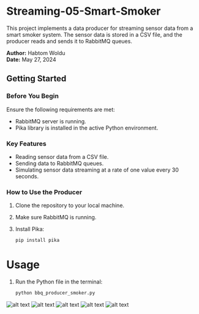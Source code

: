 # Streaming-05-Smart-Smoker

This project implements a data producer for streaming sensor data from a smart smoker system. The sensor data is stored in a CSV file, and the producer reads and sends it to RabbitMQ queues.

**Author:** Habtom Woldu  
**Date:** May 27, 2024

## Getting Started

### Before You Begin

Ensure the following requirements are met:

- RabbitMQ server is running.
- Pika library is installed in the active Python environment.

### Key Features

- Reading sensor data from a CSV file.
- Sending data to RabbitMQ queues.
- Simulating sensor data streaming at a rate of one value every 30 seconds.

### How to Use the Producer

1. Clone the repository to your local machine.
2. Make sure RabbitMQ is running.
3. Install Pika:

   ```bash
   pip install pika

# Usage

1. Run the Python file in the terminal:

   ```bash
   python bbq_producer_smoker.py

![alt text](image.png)
![alt text](image-1.png)
![alt text](RabbitMQ.png)
![alt text](image-3.png)
![alt text](image-2.png)


